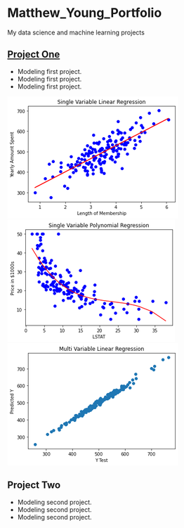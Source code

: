 # Matthew_Young_Portfolio
My data science and machine learning projects

## [Project One](https://github.com/mbyoung99/Linear_Regressions)
* Modeling first project.
* Modeling first project.
* Modeling first project.

![](/Images/LinearModelPlotSingleVar.png)
![](/Images/PolynomialModelPlotSingleVar.png)
![](/Images/LinearModelPlotMultiVar.png)


## Project Two
* Modeling second project.
* Modeling second project.
* Modeling second project.
